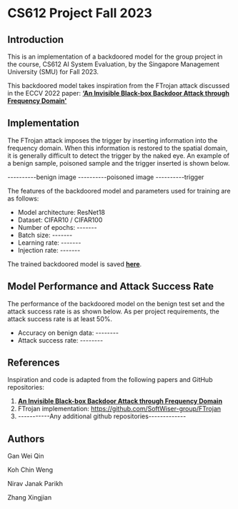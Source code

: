 # CS612 Project Fall 2023

## Introduction

This is an implementation of a backdoored model for the group project in the course, CS612 AI System Evaluation, by the Singapore Management University (SMU) for Fall 2023.

This backdoored model takes inspiration from the FTrojan attack discussed in the ECCV 2022 paper: **[‘An Invisible Black-box Backdoor Attack through Frequency Domain'](https://experts.illinois.edu/en/publications/an-invisible-black-box-backdoor-attack-through-frequency-domain)**

## Implementation

The FTrojan attack imposes the trigger by inserting information into the frequency domain. When this information is restored to the spatial domain, it is generally difficult to detect the trigger by the naked eye. An example of a benign sample, poisoned sample and the trigger inserted is shown below.

----------benign image
----------poisoned image
----------trigger

The features of the backdoored model and parameters used for training are as follows:

* Model architecture: ResNet18
* Dataset: CIFAR10 / CIFAR100
* Number of epochs: -------
* Batch size: -------
* Learning rate: -------
* Injection rate: -------

The trained backdoored model is saved **[here](https://github.com/KradNosnatef/CS612_Project/blob/7d208aea8e375ff678e85c53f74900b0cc66dba3/poisonedModel.pt)**.

## Model Performance and Attack Success Rate

The performance of the backdoored model on the benign test set and the attack success rate is as shown below. As per project requirements, the attack success rate is at least 50%.

*	Accuracy on benign data: --------
*	Attack success rate: --------

## References

Inspiration and code is adapted from the following papers and GitHub repositories:

1. **[An Invisible Black-box Backdoor Attack through Frequency Domain](https://experts.illinois.edu/en/publications/an-invisible-black-box-backdoor-attack-through-frequency-domain)** 
2. FTrojan implementation: https://github.com/SoftWiser-group/FTrojan
3. -----------Any additional github repositories-------------

## Authors
Gan Wei Qin

Koh Chin Weng

Nirav Janak Parikh

Zhang Xingjian



